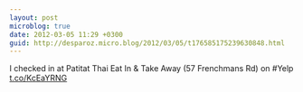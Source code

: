 ```yaml
---
layout: post
microblog: true
date: 2012-03-05 11:29 +0300
guid: http://desparoz.micro.blog/2012/03/05/t176585175239630848.html
---
```

I checked in at Patitat Thai Eat In &amp; Take Away (57 Frenchmans Rd) on #Yelp [t.co/KcEaYRNG](http://t.co/KcEaYRNG)
